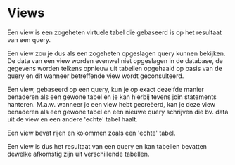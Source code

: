 # Views

Een view is een zogeheten virtuele tabel die gebaseerd is op het resultaat van een query.

Een view zou je dus als een zogeheten opgeslagen query kunnen bekijken. De data van een view worden evenwel niet opgeslagen in de database, de gegevens worden telkens opnieuw uit tabellen opgehaald op basis van de query en dit wanneer betreffende view wordt geconsulteerd.

Een view, gebaseerd op een query, kun je op exact dezelfde manier benaderen als een gewone tabel en je kan hierbij tevens join statements hanteren. M.a.w. wanneer je een view hebt gecreëerd, kan je deze view benaderen als een gewone tabel en een nieuwe query schrijven die bv. data uit de view en een andere 'echte' tabel haalt.

Een view bevat rijen en kolommen zoals een 'echte' tabel. 

Een view is dus het resultaat van een query en kan tabellen bevatten dewelke afkomstig zijn uit verschillende tabellen.  



